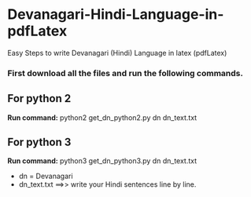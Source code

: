 # Devanagari-Hindi-Language-in-pdfLatex
Easy Steps to write Devanagari (Hindi) Language in latex (pdfLatex)

### First download all the files and run the following commands.

## For python 2
**Run command:** python2 get_dn_python2.py dn dn_text.txt

## For python 3
**Run command:** python3 get_dn_python3.py dn dn_text.txt

* dn = Devanagari
* dn_text.txt ==>> write your Hindi sentences line by line.
